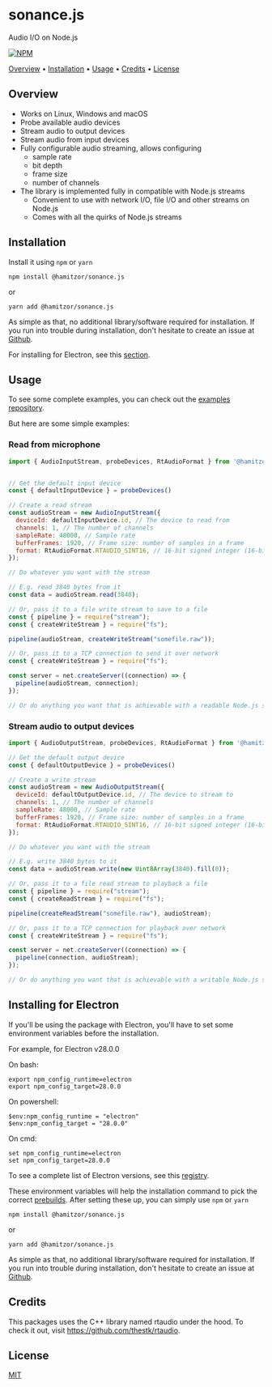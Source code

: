 <h1>
  sonance.js
  <br>
</h1>
<p>Audio I/O on Node.js</p>

<p>
  <a href="https://www.npmjs.com/package/@hamitzor/sonance.js">
    <img src="https://img.shields.io/badge/2.0.1-brightgreen?style=flat&label=npm%20package"
         alt="NPM">
  </a>
</p>

<p>
  <a href="#overview">Overview</a> •
  <a href="#installation">Installation</a> •
  <a href="#usage">Usage</a> •
  <a href="#credits">Credits</a> •
  <a href="#license">License</a>
</p>

## Overview

- Works on Linux, Windows and macOS
- Probe available audio devices
- Stream audio to output devices
- Stream audio from input devices
- Fully configurable audio streaming, allows configuring
  - sample rate
  - bit depth
  - frame size
  - number of channels
- The library is implemented fully in compatible with Node.js streams
  - Convenient to use with network I/O, file I/O and other streams on Node.js
  - Comes with all the quirks of Node.js streams

## Installation

Install it using `npm` or `yarn`

```
npm install @hamitzor/sonance.js
```

or

```
yarn add @hamitzor/sonance.js
```

As simple as that, no additional library/software required for installation. If you run into trouble during installation, don't hesitate to create an issue at <a href="https://github.com/hamitzor/sonance.js/issues">Github</a>.

For installing for Electron, see this <a href="#installing-for-electron">section</a>.

## Usage

To see some complete examples, you can check out the <a href="https://github.com/hamitzor/sonance.js-examples">examples repository</a>.

But here are some simple examples:

### Read from microphone

```javascript
import { AudioInputStream, probeDevices, RtAudioFormat } from '@hamitzor/sonance.js'


// Get the default input device
const { defaultInputDevice } = probeDevices()

// Create a read stream
const audioStream = new AudioInputStream({
  deviceId: defaultInputDevice.id, // The device to read from
  channels: 1, // The number of channels
  sampleRate: 48000, // Sample rate
  bufferFrames: 1920, // Frame size: number of samples in a frame
  format: RtAudioFormat.RTAUDIO_SINT16, // 16-bit signed integer (16-bit depth)
});

// Do whatever you want with the stream

// E.g. read 3840 bytes from it
const data = audioStream.read(3840);

// Or, pass it to a file write stream to save to a file
const { pipeline } = require("stream");
const { createWriteStream } = require("fs");

pipeline(audioStream, createWriteStream("somefile.raw"));

// Or, pass it to a TCP connection to send it over network
const { createWriteStream } = require("fs");

const server = net.createServer((connection) => {
  pipeline(audioStream, connection);
});

// Or do anything you want that is achievable with a readable Node.js stream
```

### Stream audio to output devices

```javascript
import { AudioOutputStream, probeDevices, RtAudioFormat } from '@hamitzor/sonance.js'

// Get the default output device
const { defaultOutputDevice } = probeDevices()

// Create a write stream
const audioStream = new AudioOutputStream({
  deviceId: defaultOutputDevice.id, // The device to stream to
  channels: 1, // The number of channels
  sampleRate: 48000, // Sample rate
  bufferFrames: 1920, // Frame size: number of samples in a frame
  format: RtAudioFormat.RTAUDIO_SINT16, // 16-bit signed integer (16-bit depth)
});

// Do whatever you want with the stream

// E.g. write 3840 bytes to it
const data = audioStream.write(new Uint8Array(3840).fill(0));

// Or, pass it to a file read stream to playback a file
const { pipeline } = require("stream");
const { createReadStream } = require("fs");

pipeline(createReadStream("somefile.raw"), audioStream);

// Or, pass it to a TCP connection for playback over network
const { createWriteStream } = require("fs");

const server = net.createServer((connection) => {
  pipeline(connection, audioStream);
});

// Or do anything you want that is achievable with a writable Node.js stream
```

## Installing for Electron

If you'll be using the package with Electron, you'll have to set some environment variables before the installation.

For example, for Electron v28.0.0

On bash:
```
export npm_config_runtime=electron
export npm_config_target=28.0.0
```

On powershell:
```
$env:npm_config_runtime = "electron"
$env:npm_config_target = "28.0.0"
```

On cmd:
```
set npm_config_runtime=electron
set npm_config_target=28.0.0
```

To see a complete list of Electron versions, see this [registry](https://github.com/electron/node-abi/blob/main/abi_registry.json).

These environment variables will help the installation command to pick the correct [prebuilds](https://github.com/hamitzor/rtaudio.js/releases/tag/v1.2.0). After setting these up, you can simply use `npm` or `yarn`

```
npm install @hamitzor/sonance.js
```

or

```
yarn add @hamitzor/sonance.js
```

As simple as that, no additional library/software required for installation. If you run into trouble during installation, don't hesitate to create an issue at <a href="https://github.com/hamitzor/rtaudio.js/issues">Github</a>.

## Credits

This packages uses the C++ library named rtaudio under the hood. To check it out, visit https://github.com/thestk/rtaudio.

## License

<a href="https://raw.githubusercontent.com/hamitzor/sonance.js/master/LICENSE">MIT</a>
